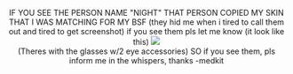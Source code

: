 <p align="center">
IF YOU SEE THE PERSON NAME "NIGHT" THAT PERSON COPIED MY SKIN THAT I WAS MATCHING FOR MY BSF
(they hid me when i tired to call them out and tired to get screenshot) if you see them pls let me know
(it look like this)
<img src="https://i.postimg.cc/LXGwGSpC/pony-town-terminal-online-emo-m-w-bsf-stand-name-fixed-padded-4x.png"><br>(Theres with the glasses w/2 eye accessories)
SO if you see them, pls inform me in the whispers, thanks -medkit
